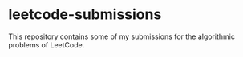 # leetcode-submissions
This repository contains some of my submissions for the algorithmic problems of LeetCode.
